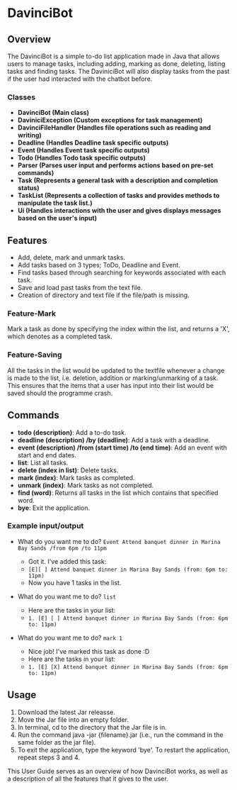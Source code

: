 # DavinciBot

## Overview 
The DavinciBot is a simple to-do list application made in Java that allows users to manage tasks, including adding, marking as done, deleting, listing tasks and finding tasks. The DaviniciBot will also display tasks from the past if the user had interacted with the chatbot before.

### Classes
- **DavinciBot (Main class)**
- **DaviniciException (Custom exceptions for task management)**
- **DavinciFileHandler (Handles file operations such as reading and writing)**
- **Deadline (Handles Deadline task specific outputs)**
- **Event (Handles Event task specific outputs)**
- **Todo (Handles Todo task specific outputs)**
- **Parser (Parses user input and performs actions based on pre-set commands)**
- **Task (Represents a general task with a description and completion status)**
- **TaskList (Represents a collection of tasks and provides methods to manipulate the task list.)**
- **Ui (Handles interactions with the user and gives displays messages based on the user's input)**

## Features 
- Add, delete, mark and unmark tasks.
- Add tasks based on 3 types; ToDo, Deadline and Event.
- Find tasks based through searching for keywords associated with each task.
- Save and load past tasks from the text file.
- Creation of directory and text file if the file/path is missing.

### Feature-Mark

Mark a task as done by specifying the index within the list, and returns a 'X', which denotes as a completed task.

### Feature-Saving

All the tasks in the list would be updated to the textfile whenever a change is made to the list, i.e. deletion, addition or marking/unmarking of a task. This ensures that the items that a user has input into their list would be saved should the programme crash.

## Commands
- **todo (description)**: Add a to-do task.
- **deadline (description) /by (deadline)**: Add a task with a deadline.
- **event (description) /from (start time) /to (end time)**: Add an event with start and end dates.
- **list**: List all tasks.
- **delete (index in list)**: Delete tasks.
- **mark (index)**: Mark tasks as completed.
- **unmark (index)**: Mark tasks as not completed.
- **find (word)**: Returns all tasks in the list which contains that specified word.
- **bye**: Exit the application.

### Example input/output
- What do you want me to do? `Event Attend banquet dinner in Marina Bay Sands /from 6pm /to 11pm`
  - Got it. I've added this task:
  - `[E][ ] Attend banquet dinner in Marina Bay Sands (from: 6pm to: 11pm)`
  - Now you have 1 tasks in the list.

- What do you want me to do? `list`
  - Here are the tasks in your list:
  - `1. [E] [ ] Attend banquet dinner in Marina Bay Sands (from: 6pm to: 11pm)`

- What do you want me to do? `mark 1`
  - Nice job! I've marked this task as done :D
  - Here are the tasks in your list:
  - `1. [E] [X] Attend banquet dinner in Marina Bay Sands (from: 6pm to: 11pm)`

## Usage
1. Download the latest Jar releasse.
2. Move the Jar file into an empty folder.
3. In terminal, cd to the directory that the Jar file is in.
4. Run the command java -jar {filename}.jar (i.e., run the command in the same folder as the jar file).
5. To exit the application, type the keyword 'bye'. To restart the application, repeat steps 3 and 4.

This User Guide serves as an overview of how DavinciBot works, as well as a description of all the features that it gives to the user.
